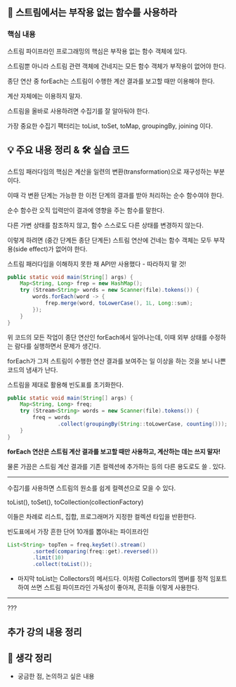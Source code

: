 ## 📖 스트림에서는 부작용 없는 함수를 사용하라

### 핵심 내용

스트림 파이프라인 프로그래밍의 핵심은 부작용 없는 함수 객체에 있다.

스트림뿐 아니라 스트림 관련 객체에 건네지는 모든 함수 객체가 부작용이 없어야 한다.

종단 연산 중 forEach는 스트림이 수행한 계산 결과를 보고할 때만 이용해야 한다.

계산 자체에는 이용하지 말자.

스트림을 올바로 사용하려면 수집기를 잘 알아둬야 한다.

가장 중요한 수집기 팩터리는 toList, toSet, toMap, groupingBy, joining 이다.


## 💡 주요 내용 정리 & 🛠️ 실습 코드

스트임 패러다임의 핵심은 계산을 일련의 변환(transformation)으로 재구성하는 부분이다.

이때 각 변환 단계는 가능한 한 이전 단계의 결과를 받아 처리하는 순수 함수여야 한다.

순수 함수란 오직 입력만이 결과에 영향을 주는 함수를 말한다.

다른 가변 상태를 참조하지 않고, 함수 스스로도 다른 상태를 변경하지 않는다.

이렇게 하려면 (중간 단계든 종단 단계든) 스트림 연산에 건네는 함수 객체는 모두 부작용(side effect)가 없어야 한다.


스트림 패러다임을 이해하지 못한 채 API만 사용했다 - 따라하지 말 것!
```java
public static void main(String[] args) {
    Map<String, Long> frep = new HashMap();
    try (Stream<String> words = new Scanner(file).tokens()) {
        words.forEach(word -> {
            frep.merge(word, toLowerCase(), 1L, Long::sum);
        });
    }
}
```

위 코드의 모든 작업이 종단 연산인 forEach에서 일어나는데, 이때 외부 상태를 수정하는 람다를 실행하면서 문제가 생긴다.

forEach가 그저 스트림이 수행한 연산 결과를 보여주는 일 이상을 하는 것을 보니 나쁜 코드의 냄새가 난다.

스트림을 제대로 활용해 빈도표를 초기화한다.
```java
public static void main(String[] args) {
    Map<String, Long> freq;
    try (Stream<String> words = new Scanner(file).tokens()) {
        freq = words
                .collect(groupingBy(String::toLowerCase, counting()));
    }
}
```

**forEach 연산은 스트림 계산 결과를 보고할 때만 사용하고, 계산하는 데는 쓰지 말자!**

물론 가끔은 스트림 계산 결과를 기존 컬렉션에 추가하는 등의 다른 용도로도 쓸 . 있다.

---

수집기를 사용하면 스트림의 원소를 쉽게 컬렉션으로 모을 수 있다.

toList(), toSet(), toCollection(collectionFactory)

이들은 차례로 리스트, 집합, 프로그래머가 지정한 컬렉션 타입을 반환한다.

빈도표에서 가장 흔한 단어 10개를 뽑아내는 파이프라인
```java
List<String> topTen = freq.keySet().stream()
        .sorted(comparing(freq::get).reversed())
        .limit(10)
        .collect(toList());
```

- 마지막 toList는 Collectors의 메서드다. 이처럼 Collectors의 멤버를 정적 임포트하여 쓰면 스트림 파이프라인 가독성이 좋아져, 흔히들 이렇게 사용한다.

---


???


## 추가 강의 내용 정리

## 🤔 생각 정리
- 궁금한 점, 논의하고 싶은 내용

